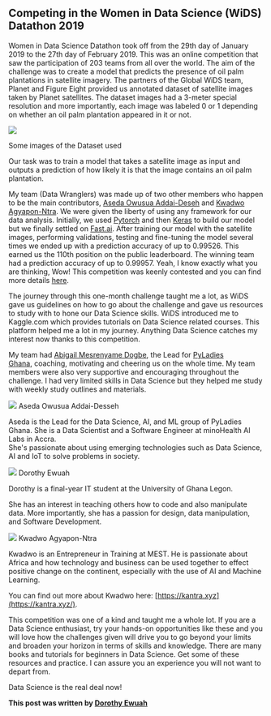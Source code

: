 ## Competing in the Women in Data Science (WiDS) Datathon 2019

Women in Data Science Datathon took off from the 29th day of January 2019 to the 27th day of February 2019. This was an online competition that saw the participation of 203 teams from all over the world. The aim of the challenge was to create a model that predicts the presence of oil palm plantations in satellite imagery. The partners of the Global WiDS team, Planet and Figure Eight provided us annotated dataset of satellite images taken by Planet satellites. The dataset images had a 3-meter special resolution and more importantly, each image was labeled 0 or 1 depending on whether an oil palm plantation appeared in it or not.  

[![](https://1.bp.blogspot.com/-BQGS-weCGPM/XNE7l2bvODI/AAAAAAAAG_w/NSl0tXaNLJ4skFUyeUIcKV6FouoATqawwCLcBGAs/s640/dataset.jpg)](https://1.bp.blogspot.com/-BQGS-weCGPM/XNE7l2bvODI/AAAAAAAAG_w/NSl0tXaNLJ4skFUyeUIcKV6FouoATqawwCLcBGAs/s1600/dataset.jpg)

Some images of the Dataset used

  

Our task was to train a model that takes a satellite image as input and outputs a prediction of how likely it is that the image contains an oil palm plantation.

  

My team (Data Wranglers) was made up of two other members who happen to be the main contributors, [Aseda Owusua Addai-Deseh](https://linkedin.com/in/aseda-addai-deseh/) and [Kwadwo Agyapon-Ntra](https://kantra.xyz/). We were given the liberty of using any framework for our data analysis. Initially, we used [Pytorch](https://pytorch.org/) and then [Keras](https://keras.io/) to build our model but we finally settled on [Fast.ai](http://fast.ai/). After training our model with the satellite images, performing validations, testing and fine-tuning the model several times we ended up with a prediction accuracy of up to 0.99526. This earned us the 110th position on the public leaderboard. The winning team had a prediction accuracy of up to 0.99957. Yeah, I know exactly what you are thinking, Wow! This competition was keenly contested and you can find more details [here](https://www.kaggle.com/c/widsdatathon2019/leaderboard).

  

The journey through this one-month challenge taught me a lot, as WiDS gave us guidelines on how to go about the challenge and gave us resources to study with to hone our Data Science skills. WiDS introduced me to Kaggle.com which provides tutorials on Data Science related courses. This platform helped me a lot in my journey. Anything Data Science catches my interest now thanks to this competition.

My team had [Abigail Mesrenyame Dogbe](https://twitter.com/MesrenyameDogbe), the Lead for [PyLadies Ghana](https://twitter.com/PyLadiesGhana), coaching, motivating and cheering us on the whole time. My team members were also very supportive and encouraging throughout the challenge. I had very limited skills in Data Science but they helped me study with weekly study outlines and materials.

  

[![](https://3.bp.blogspot.com/-pTxha_ICkDA/XNE-xT1E3QI/AAAAAAAAG_8/f0ApbUhDiVMkwV8CGsNC2AkgewrLY4tWwCLcBGAs/s320/Aseda.jpg)](https://3.bp.blogspot.com/-pTxha_ICkDA/XNE-xT1E3QI/AAAAAAAAG_8/f0ApbUhDiVMkwV8CGsNC2AkgewrLY4tWwCLcBGAs/s1600/Aseda.jpg)
Aseda Owusua Addai-Desseh

Aseda is the Lead for the Data Science, AI, and ML group of PyLadies Ghana. She is a Data Scientist and a Software Engineer at minoHealth AI Labs in Accra.  
She's passionate about using emerging technologies such as Data Science, AI and IoT to solve problems in society.  
  

[![](https://3.bp.blogspot.com/-AV9HWJqLCUE/XNE-7iOwc3I/AAAAAAAAHAM/fLUNkY20lDowvHQgmx52KJ9PGqnPx-7ZQCEwYBhgL/s320/Dorothy.jpg)](https://3.bp.blogspot.com/-AV9HWJqLCUE/XNE-7iOwc3I/AAAAAAAAHAM/fLUNkY20lDowvHQgmx52KJ9PGqnPx-7ZQCEwYBhgL/s1600/Dorothy.jpg)
Dorothy Ewuah

  

Dorothy is a final-year IT student at the University of Ghana Legon. 

She has an interest in teaching others how to code and also manipulate data. More importantly, she has a passion for design, data manipulation, and Software Development.

  

  

[![](https://2.bp.blogspot.com/-OuvSzToAHuI/XNE-__wrjlI/AAAAAAAAHAQ/Uuum3H88QdwSUPEjFYKy6EJV_Fj1JCu7gCEwYBhgL/s320/Kwadwo.jpg)](https://2.bp.blogspot.com/-OuvSzToAHuI/XNE-__wrjlI/AAAAAAAAHAQ/Uuum3H88QdwSUPEjFYKy6EJV_Fj1JCu7gCEwYBhgL/s1600/Kwadwo.jpg) Kwadwo Agyapon-Ntra

Kwadwo is an Entrepreneur in Training at MEST. He is passionate about Africa and how technology and business can be used together to effect positive change on the continent, especially with the use of AI and Machine Learning.

You can find out more about Kwadwo here: [https://kantra.xyz](https://kantra.xyz/).

  
This competition was one of a kind and taught me a whole lot. If you are a Data Science enthusiast, try your hands-on opportunities like these and you will love how the challenges given will drive you to go beyond your limits and broaden your horizon in terms of skills and knowledge. There are many books and tutorials for beginners in Data Science. Get some of these resources and practice. I can assure you an experience you will not want to depart from.

  

Data Science is the real deal now!

**This post was written by [Dorothy Ewuah](https://www.linkedin.com/in/dorothyewuah/)**